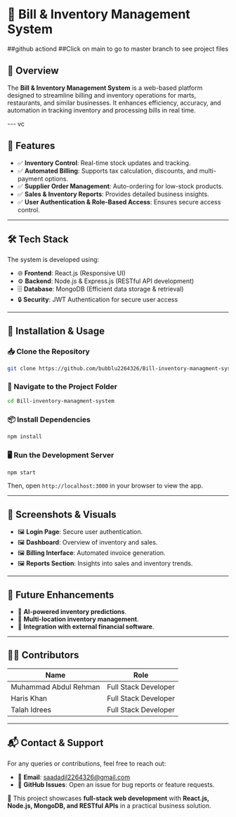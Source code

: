 # 🛒 Bill & Inventory Management System
##github actiond
##Click on main to go to master branch to see project files
## 📝  Overview

The **Bill & Inventory Management System** is a web-based platform designed to streamline billing and inventory operations for marts, restaurants, and similar businesses. It enhances efficiency, accuracy, and automation in tracking inventory and processing bills in real time.

--- vc

## 🚀 Features

- ✅ **Inventory Control**: Real-time stock updates and tracking.
- ✅ **Automated Billing**: Supports tax calculation, discounts, and multi-payment options.
- ✅ **Supplier Order Management**: Auto-ordering for low-stock products.
- ✅ **Sales & Inventory Reports**: Provides detailed business insights.
- ✅ **User Authentication & Role-Based Access**: Ensures secure access control.

---

## 🛠️ Tech Stack

The system is developed using:

- 🌐 **Frontend**: React.js (Responsive UI)
- ⚙️ **Backend**: Node.js & Express.js (RESTful API development)
- 🗄️ **Database**: MongoDB (Efficient data storage & retrieval)
- 🔒 **Security**: JWT Authentication for secure user access

---

## 🔧 Installation & Usage

### 📥 Clone the Repository
```bash
git clone https://github.com/bubblu2264326/Bill-inventory-managment-system.git
```

### 📂 Navigate to the Project Folder
```bash
cd Bill-inventory-managment-system
```

### 📦 Install Dependencies
```bash
npm install
```

### 🖥️ Run the Development Server
```bash
npm start
```

Then, open `http://localhost:3000` in your browser to view the app.

---

## 📸 Screenshots & Visuals

- 🖼️ **Login Page**: Secure user authentication.
- 🖼️ **Dashboard**: Overview of inventory and sales.
- 🖼️ **Billing Interface**: Automated invoice generation.
- 🖼️ **Reports Section**: Insights into sales and inventory trends.

---

## 🌟 Future Enhancements

- 🚀 **AI-powered inventory predictions**.
- 🚀 **Multi-location inventory management**.
- 🚀 **Integration with external financial software**.

---

## 👨‍💻 Contributors

| Name | Role |
|------|------|
| Muhammad Abdul Rehman | Full Stack Developer |
| Haris Khan | Full Stack Developer |
| Talah Idrees | Full Stack Developer |

---

## 📬 Contact & Support

For any queries or contributions, feel free to reach out:

- 📧 **Email**: [saadadil2264326@gmail.com](mailto:saadadil2264326@gmail.com)
- 🐞 **GitHub Issues**: Open an issue for bug reports or feature requests.

📢 This project showcases **full-stack web development** with **React.js, Node.js, MongoDB, and RESTful APIs** in a practical business solution.

